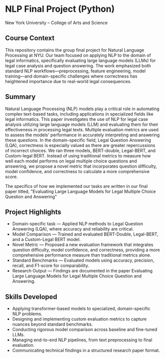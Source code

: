 # NLP Final Project (Python)
New York University – College of Arts and Science
## Course Context
This repository contains the group final project for Natural Language Processing at NYU. Our team focused on applying NLP to the domain of legal informatics, specifically evaluating large language models (LLMs) for legal case analysis and question answering. The work emphasized both standard NLP workflows—preprocessing, feature engineering, model training—and domain-specific challenges where correctness has heightened importance due to real-world legal consequences.

## Summary
Natural Language Processing (NLP) models play a critical role in automating complex text-based tasks, including applications in specialized fields like legal informatics. This paper investigates the use of NLP for legal case analysis utilizing large language models (LLM) and evaluating them for their effectiveness in processing legal texts. Multiple evaluation metrics are used to assess the models' performance in accurately interpreting and answering these questions. In the domain-specific field, Legal Question Answering (LQA), correctness is especially valued as there are greater repercussions of incorrect choices. We ran three models, BERT-double, Legal-BERT, and Custom-legal BERT. Instead of using traditional metrics to measure how well each model performs on legal multiple choice questions and answering, we propose a novel metric that incorporates question difficulty, model confidence, and correctness to calculate a more comprehensive score.

The specifics of how we implemented our tasks are written in our final paper titled, "Evaluating Large Language Models for Legal Multiple Choice Question and Answering"

## Project Highlights
- Domain-specific task — Applied NLP methods to Legal Question Answering (LQA), where accuracy and reliability are critical.
- Model Comparison — Trained and evaluated BERT-Double, Legal-BERT, and a Custom-Legal BERT model.
- Novel Metric — Proposed a new evaluation framework that integrates question difficulty, model confidence, and correctness, providing a more comprehensive performance measure than traditional metrics alone.
- Standard Benchmarks — Evaluated models using accuracy, precision, recall, and F1-score for comparability.
- Research Output — Findings are documented in the paper Evaluating Large Language Models for Legal Multiple Choice Question and Answering.

## Skills Developed
- Applying transformer-based models to specialized, domain-specific NLP problems.
- Designing and implementing custom evaluation metrics to capture nuances beyond standard benchmarks.
- Conducting rigorous model comparison across baseline and fine-tuned LLMs.
- Managing end-to-end NLP pipelines, from text preprocessing to final evaluation.
- Communicating technical findings in a structured research paper format.
